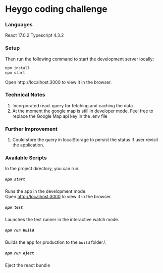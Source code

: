 # Heygo coding challenge

### Languages
React 17.0.2
Typescript 4.3.2

### Setup
Then run the following command to start the development server locally:

```sh
npm install
npm start
```

Open http://localhost:3000 to view it in the browser.

### Technical Notes
1. Incorporated react query for fetching and caching the data
2. At the moment the google map is still in developer mode. Feel free to replace the Google Map api key in the .env file 

### Further Improvement
1. Could store the query in localStorage to persist the status if user revisit the application.

### Available Scripts

In the project directory, you can run:

##### `npm start`

Runs the app in the development mode.\
Open [http://localhost:3000](http://localhost:3000) to view it in the browser.


##### `npm test`

Launches the test runner in the interactive watch mode.

##### `npm run build`

Builds the app for production to the `build` folder.\

##### `npm run eject`

Eject the react bundle
